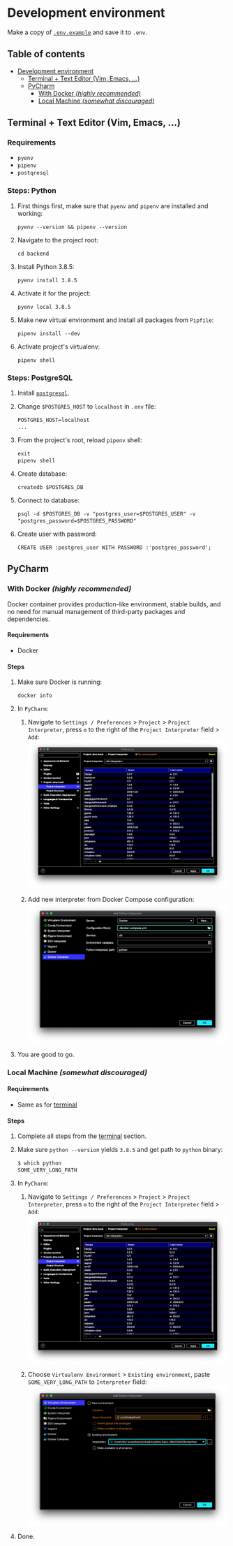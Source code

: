 # Development environment

Make a copy of [`.env.example`](../.env.example) and save it to `.env`.

## Table of contents

- [Development environment](#development-environment)
  - [Terminal + Text Editor (Vim, Emacs, ...)](#terminal--text-editor-vim-emacs-)
  - [PyCharm](#pycharm)
    - [With Docker _(highly recommended)_](#with-docker-highly-recommended)
    - [Local Machine _(somewhat discouraged)_](#local-machine-somewhat-discouraged)

## Terminal + Text Editor (Vim, Emacs, ...)

### Requirements

* `pyenv`
* `pipenv`
* `postqresql`

### Steps: Python

1. First things first, make sure that `pyenv` and `pipenv` are installed and working:
   ```shell script
   pyenv --version && pipenv --version
   ```

1. Navigate to the project root:
   ```shell script
   cd backend
   ```

1. Install Python 3.8.5:
   ```shell script
   pyenv install 3.8.5
   ```

1. Activate it for the project:
   ```shell script
   pyenv local 3.8.5
   ```

1. Make new virtual environment and install all packages from `Pipfile`:
   ```shell script
   pipenv install --dev
   ```
 
1. Activate project's virtualenv:
   ```shell script
   pipenv shell
   ```

### Steps: PostgreSQL

1. Install [`postgresql`](https://www.postgresql.org/download/).

1. Change `$POSTGRES_HOST` to `localhost` in `.env` file:
   ```shell script
   POSTGRES_HOST=localhost
   ...
   ```

1. From the project's root, reload `pipenv` shell:
   ```shell script
   exit
   pipenv shell
   ```

1. Create database:
   ```shell script
   createdb $POSTGRES_DB
   ```

1. Connect to database:
   ```shell script
   psql -d $POSTGRES_DB -v "postgres_user=$POSTGRES_USER" -v "postgres_password=$POSTGRES_PASSWORD"
   ```

1. Create user with password:
   ```postgresql
   CREATE USER :postgres_user WITH PASSWORD :'postgres_password';
   ```

## PyCharm

### With Docker _(highly recommended)_

Docker container provides production-like environment, stable builds,
and no need for manual management of third-party packages and dependencies.

#### Requirements

* Docker

#### Steps

1. Make sure Docker is running:
   ```shell script
   docker info
   ```

1. In `PyCharm`:
   1. Navigate to `Settings / Preferences` > `Project` > `Project Interpreter`,
      press `⚙` to the right of the `Project Interpreter` field > `Add`:
      ![project-interpreter](images/project-interpreter.png)

   2. Add new interpreter from Docker Compose configuration:
      ![add-docker-interpreter](images/add-docker-interpreter.png)

1. You are good to go.

### Local Machine _(somewhat discouraged)_

#### Requirements

* Same as for [terminal](#terminal--text-editor-vim-emacs-)

#### Steps

1. Complete all steps from the [terminal](#terminal--text-editor-vim-emacs-) section.

1. Make sure `python --version` yields `3.8.5` and get path to `python` binary:
   ```shell script
   $ which python
   SOME_VERY_LONG_PATH
   ```

1. In `PyCharm`:
   1. Navigate to `Settings / Preferences` > `Project` > `Project Interpreter`,
      press `⚙` to the right of the `Project Interpreter` field > `Add`:
      ![project-interpreter](images/project-interpreter.png)
 
   1. Choose `Virtualenv Environment` > `Existing environment`, paste `SOME_VERY_LONG_PATH` to `Interpreter` field: 
      ![add-pipenv-interpreter](images/add-pipenv-interpreter.png)
 
1. Done.
